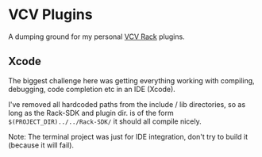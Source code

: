 
# VCV Plugins
A dumping ground for my personal [VCV Rack](https://vcvrack.com) plugins.

## Xcode
The biggest challenge here was getting everything working with compiling, debugging, code completion etc in an IDE (Xcode). 

I've removed all hardcoded paths from the include / lib directories, so as long as the Rack-SDK and plugin dir. is of the form `$(PROJECT_DIR)../../Rack-SDK/` it should all compile nicely.

Note: The terminal project was just for IDE integration, don't try to build it (because it will fail).
